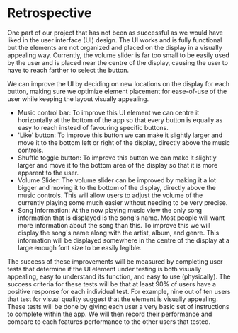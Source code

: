 # Retrospective

One part of our project that has not been as successful as we would have liked in the user interface (UI) design. The UI works and is fully functional but the elements are not organized and placed on the display in a visually appealing way. Currently, the volume slider is far too small to be easily used by the user and is placed near the centre of the display, causing the user to have to reach farther to select the button.

We can improve the UI by deciding on new locations on the display for each button, making sure we optimize element placement for ease-of-use of the user while keeping the layout visually appealing.

* Music control bar: To improve this UI element we can centre it horizontally at the bottom of the app so that every button is equally as easy to reach instead of favouring specific buttons.
* 'Like' button: To improve this button we can make it slightly larger and move it to the bottom left or right of the display, directly above the music controls.
* Shuffle toggle button: To improve this button we can make it slightly larger and move it to the bottom area of the display so that it is more apparent to the user.
* Volume Slider: The volume slider can be improved by making it a lot bigger and moving it to the bottom of the display, directly above the music controls. This will allow users to adjust the volume of the currently playing some much easier without needing to be very precise.
* Song Information: At the now playing music view the only song information that is displayed is the song's name. Most people will want more information about the song than this. To improve this we will display the song's name along with the artist, album, and genre. This information will be displayed somewhere in the centre of the display at a large enough font size to be easily legible.

The success of these improvements will be measured by completing user tests that determine if the UI element under testing is both visually appealing, easy to understand its function, and easy to use (physically). The success criteria for these tests will be that at least 90% of users have a positive response for each individual test. For example, nine out of ten users that test for visual quality suggest that the element is visually appealing. These tests will be done by giving each user a very basic set of instructions to complete within the app. We will then record their performance and compare to each features performance to the other users that tested.
